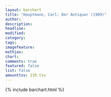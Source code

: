 ```yaml
---
layout: barchart
title: "Hauptmann, Carl: Der Antiquar (1909)"
author:
description:
headline:
modified:
category:
tags:
imagefeature: 
mathjax: 
chart: 
comments: true
featured: false
list: false
amounttsv: 239.tsv
---
```

{% include barchart.html %}
